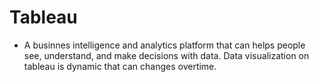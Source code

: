 # Tableau

*   A businnes intelligence and analytics platform that can helps people see, understand, and make decisions with data. Data visualization on tableau is dynamic that can changes overtime.